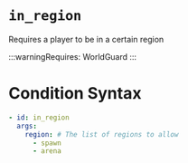 # `in_region`

Requires a player to be in a certain region


:::warningRequires:
WorldGuard
:::

# Condition Syntax
```yaml
- id: in_region
  args:
    region: # The list of regions to allow
      - spawn
      - arena
```
